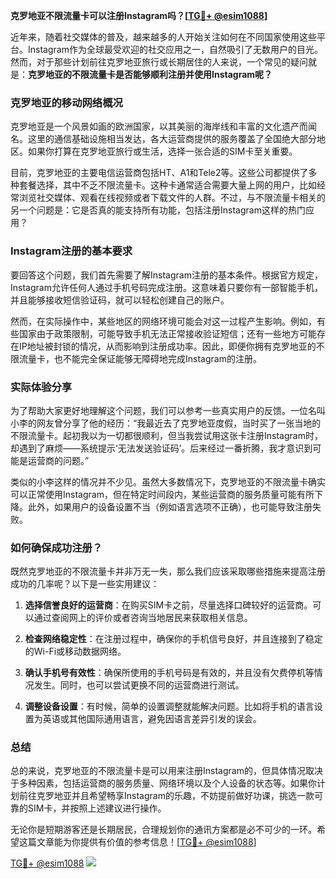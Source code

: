 **克罗地亚不限流量卡可以注册Instagram吗？[[TG💪+ @esim1088](https://t.me/s/esim1088)]**

近年来，随着社交媒体的普及，越来越多的人开始关注如何在不同国家使用这些平台。Instagram作为全球最受欢迎的社交应用之一，自然吸引了无数用户的目光。然而，对于那些计划前往克罗地亚旅行或长期居住的人来说，一个常见的疑问就是：**克罗地亚的不限流量卡是否能够顺利注册并使用Instagram呢？**

### 克罗地亚的移动网络概况

克罗地亚是一个风景如画的欧洲国家，以其美丽的海岸线和丰富的文化遗产而闻名。这里的通信基础设施相当发达，各大运营商提供的服务覆盖了全国绝大部分地区。如果你打算在克罗地亚旅行或生活，选择一张合适的SIM卡至关重要。

目前，克罗地亚的主要电信运营商包括HT、A1和Tele2等。这些公司都提供了多种套餐选择，其中不乏不限流量卡。这种卡通常适合需要大量上网的用户，比如经常浏览社交媒体、观看在线视频或者下载文件的人群。不过，与不限流量卡相关的另一个问题是：它是否真的能支持所有功能，包括注册Instagram这样的热门应用？

### Instagram注册的基本要求

要回答这个问题，我们首先需要了解Instagram注册的基本条件。根据官方规定，Instagram允许任何人通过手机号码完成注册。这意味着只要你有一部智能手机，并且能够接收短信验证码，就可以轻松创建自己的账户。

然而，在实际操作中，某些地区的网络环境可能会对这一过程产生影响。例如，有些国家由于政策限制，可能导致手机无法正常接收验证短信；还有一些地方可能存在IP地址被封锁的情况，从而影响到注册成功率。因此，即便你拥有克罗地亚的不限流量卡，也不能完全保证能够无障碍地完成Instagram的注册。

### 实际体验分享

为了帮助大家更好地理解这个问题，我们可以参考一些真实用户的反馈。一位名叫小李的网友曾分享了他的经历：“我最近去了克罗地亚度假，当时买了一张当地的不限流量卡。起初我以为一切都很顺利，但当我尝试用这张卡注册Instagram时，却遇到了麻烦——系统提示‘无法发送验证码’。后来经过一番折腾，我才意识到可能是运营商的问题。”

类似的小李这样的情况并不少见。虽然大多数情况下，克罗地亚的不限流量卡确实可以正常使用Instagram，但在特定时间段内，某些运营商的服务质量可能有所下降。此外，如果用户的设备设置不当（例如语言选项不正确），也可能导致注册失败。

### 如何确保成功注册？

既然克罗地亚的不限流量卡并非万无一失，那么我们应该采取哪些措施来提高注册成功的几率呢？以下是一些实用建议：

1. **选择信誉良好的运营商**：在购买SIM卡之前，尽量选择口碑较好的运营商。可以通过查阅网上的评价或者咨询当地居民来获取相关信息。
   
2. **检查网络稳定性**：在注册过程中，确保你的手机信号良好，并且连接到了稳定的Wi-Fi或移动数据网络。

3. **确认手机号有效性**：确保所使用的手机号码是有效的，并且没有欠费停机等情况发生。同时，也可以尝试更换不同的运营商进行测试。

4. **调整设备设置**：有时候，简单的设置调整就能解决问题。比如将手机的语言设置为英语或其他国际通用语言，避免因语言差异引发的误会。

### 总结

总的来说，克罗地亚的不限流量卡是可以用来注册Instagram的，但具体情况取决于多种因素，包括运营商的服务质量、网络环境以及个人设备的状态等。如果你计划前往克罗地亚并且希望畅享Instagram的乐趣，不妨提前做好功课，挑选一款可靠的SIM卡，并按照上述建议进行操作。

无论你是短期游客还是长期居民，合理规划你的通讯方案都是必不可少的一环。希望这篇文章能为你提供有价值的参考信息！[[TG💪+ @esim1088](https://t.me/s/esim1088)]

[TG💪+ @esim1088](https://t.me/s/esim1088) ![](https://i.postimg.cc/4NQfJmqS/Snipaste-2025-05-13-00-14-12.png)